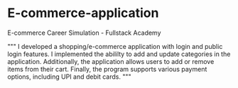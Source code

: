 # E-commerce-application
E-commerce Career Simulation - Fullstack Academy

"""
I developed a shopping/e-commerce application with login and public login features. I implemented the abililty to add and update categories in the application. Additionally, the application allows users to add or remove items from their cart. Finally, the program supports various payment options, including UPI and debit cards.
"""
